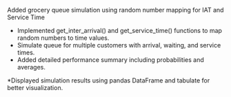 Added grocery queue simulation using random number mapping for IAT and Service Time
* Implemented get_inter_arrival() and get_service_time() functions to map random numbers to time values.
* Simulate queue for multiple customers with arrival, waiting, and service times.
* Added detailed performance summary including probabilities and averages.
  
*Displayed simulation results using pandas DataFrame and tabulate for better visualization.
